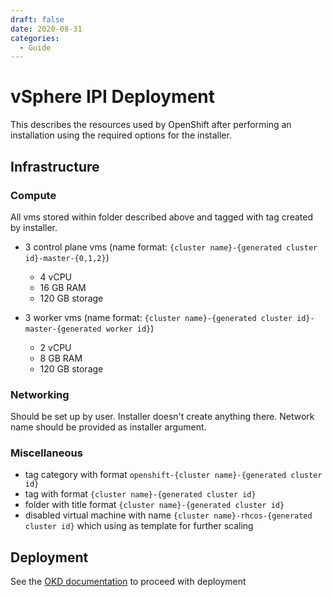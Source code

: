 ```yaml
---
draft: false 
date: 2020-08-31
categories:
  - Guide
---
```


# vSphere IPI Deployment

This describes the resources used by OpenShift after performing an installation using the required options for the installer.

<!-- more -->

## Infrastructure

### Compute

All vms stored within folder described above and tagged with tag created by installer.

* 3 control plane vms (name format: `{cluster name}-{generated cluster id}-master-{0,1,2}`)
  * 4 vCPU
  * 16 GB RAM
  * 120 GB storage
  
* 3 worker vms (name format: `{cluster name}-{generated cluster id}-master-{generated worker id}`)
  * 2 vCPU
  * 8 GB RAM
  * 120 GB storage

### Networking

Should be set up by user. Installer doesn't create anything there. Network name should be provided as installer argument.

### Miscellaneous

* tag category with format `openshift-{cluster name}-{generated cluster id}`
* tag with format `{cluster name}-{generated cluster id}`
* folder with title format `{cluster name}-{generated cluster id}`
* disabled virtual machine with name `{cluster name}-rhcos-{generated cluster id}` which using as template for further scaling

## Deployment

See the [OKD documentation](https://docs.okd.io/latest/installing/installing_vsphere/installing-vsphere-installer-provisioned.html)<!--{target=_blank} comment for docusaurus compat--> to proceed with deployment
